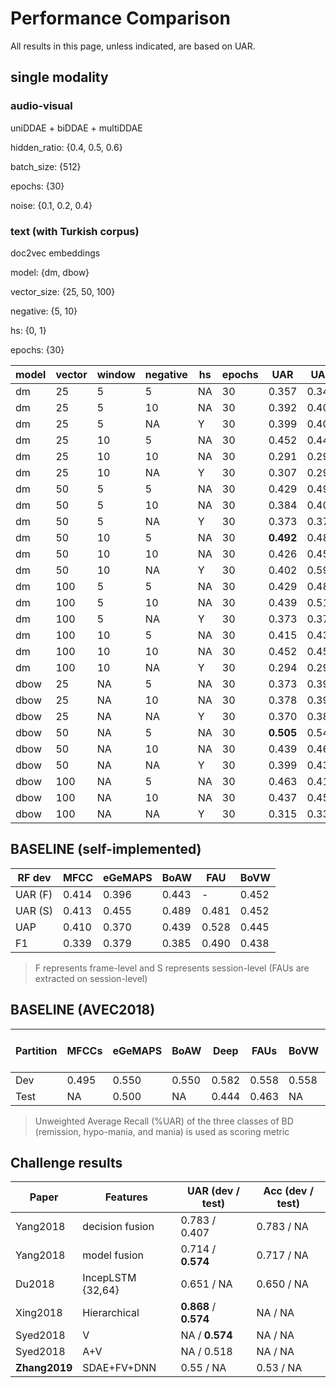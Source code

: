 # Performance Comparison

All results in this page, unless indicated, are based on UAR.

## single modality

### audio-visual

uniDDAE + biDDAE + multiDDAE

hidden_ratio: {0.4, 0.5, 0.6}

batch_size: {512}

epochs: {30}

noise: {0.1, 0.2, 0.4}


### text (with Turkish corpus)

doc2vec embeddings 

model: {dm, dbow}

vector_size: {25, 50, 100}

negative: {5, 10}

hs: {0, 1}

epochs: {30}

| model | vector | window | negative | hs | epochs | UAR | UAP | Fscore | 
| --    | --     | --     | --       | -  | --     | --  | --  | -- |
| dm    | 25   | 5  | 5  | NA | 30 | 0.357 | 0.348 | 0.346 |
| dm    | 25   | 5  | 10 | NA | 30 | 0.392 | 0.406 | 0.383 |
| dm    | 25   | 5  | NA | Y  | 30 | 0.399 | 0.402 | 0.400 |
| dm    | 25   | 10 | 5  | NA | 30 | 0.452 | 0.442 | 0.443 |
| dm    | 25   | 10 | 10 | NA | 30 | 0.291 | 0.290 | 0.279 |
| dm    | 25   | 10 | NA | Y  | 30 | 0.307 | 0.295 | 0.299 |
| dm    | 50   | 5  | 5  | NA | 30 | 0.429 | 0.496 | 0.419 |
| dm    | 50   | 5  | 10 | NA | 30 | 0.384 | 0.405 | 0.374 |
| dm    | 50   | 5  | NA | Y  | 30 | 0.373 | 0.376 | 0.361 |
| dm    | 50   | 10 | 5  | NA | 30 | **0.492** | 0.481 | 0.482 |
| dm    | 50   | 10 | 10 | NA | 30 | 0.426 | 0.455 | 0.401 |
| dm    | 50   | 10 | NA | Y  | 30 | 0.402 | 0.598 | 0.355 |
| dm    | 100  | 5  | 5  | NA | 30 | 0.429 | 0.480 | 0.421 |
| dm    | 100  | 5  | 10 | NA | 30 | 0.439 | 0.513 | 0.432 |
| dm    | 100  | 5  | NA | Y  | 30 | 0.373 | 0.379 | 0.359 |
| dm    | 100  | 10 | 5  | NA | 30 | 0.415 | 0.431 | 0.346 |
| dm    | 100  | 10 | 10 | NA | 30 | 0.452 | 0.453 | 0.396 | 
| dm    | 100  | 10 | NA | Y  | 30 | 0.294 | 0.292 | 0.287 |
| dbow  | 25   | NA | 5  | NA | 30 | 0.373 | 0.391 | 0.354 |
| dbow  | 25   | NA | 10 | NA | 30 | 0.378 | 0.397 | 0.379 |
| dbow  | 25   | NA | NA | Y  | 30 | 0.370 | 0.383 | 0.373 |
| dbow  | 50   | NA | 5  | NA | 30 | **0.505** | 0.544 | 0.498 |
| dbow  | 50   | NA | 10 | NA | 30 | 0.439 | 0.461 | 0.429 |
| dbow  | 50   | NA | NA | Y  | 30 | 0.399 | 0.435 | 0.397 |
| dbow  | 100  | NA | 5  | NA | 30 | 0.463 | 0.418 | 0.412 |
| dbow  | 100  | NA | 10 | NA | 30 | 0.437 | 0.454 | 0.388 |
| dbow  | 100  | NA | NA | Y  | 30 | 0.315 | 0.330 | 0.316 |




## BASELINE (self-implemented)

| RF dev | MFCC  | eGeMAPS | BoAW  | FAU   | BoVW  |
| --     | --    | --      | --    | --    | --    |
| UAR (F)| 0.414 | 0.396   | 0.443 | -     | 0.452 |
| UAR (S)| 0.413 | 0.455   | 0.489 | 0.481 | 0.452 |
| UAP    | 0.410 | 0.370   | 0.439 | 0.528 | 0.445 |
| F1     | 0.339 | 0.379   | 0.385 | 0.490 | 0.438 |

> F represents frame-level and S represents session-level (FAUs are extracted on session-level)


## BASELINE (AVEC2018)

| Partition | MFCCs | eGeMAPS | BoAW | Deep | FAUs | BoVW | eGeMAPS + FAUs | Deep + FAUs | 
| --        | --    | --      | --   | --   | --   | --   | --             | --          |
| Dev       | 0.495 | 0.550   | 0.550| 0.582| 0.558| 0.558| 0.603          | **0.635**   |
| Test      | NA    | 0.500   | NA   | 0.444| 0.463| NA   | **0.574**      | 0.444       |

> Unweighted Average Recall (%UAR) of the three classes of BD (remission, hypo-mania, and mania) is used as scoring metric

## Challenge results

| Paper         | Features          | UAR (dev / test)      | Acc (dev / test) | 
| --            | --                | --                    | --               |
| Yang2018      | decision fusion   | 0.783 / 0.407         | 0.783 / NA       |
| Yang2018      | model fusion      | 0.714 / **0.574**     | 0.717 / NA       |
| Du2018        | IncepLSTM {32,64} | 0.651 / NA            | 0.650 / NA       |
| Xing2018      | Hierarchical      | **0.868** / **0.574** | NA / NA          |
| Syed2018      | V                 | NA / **0.574**        | NA / NA          |
| Syed2018      | A+V               | NA / 0.518            | NA / NA          |
| **Zhang2019** | SDAE+FV+DNN       | 0.55 / NA             | 0.53 / NA        |
